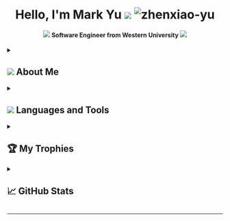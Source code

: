 <h1 align="center">
  Hello, I'm Mark Yu
  <img src="https://media.giphy.com/media/hvRJCLFzcasrR4ia7z/giphy.gif" width="28">
  <img src="https://komarev.com/ghpvc/?username=zhenxiao-yu&label=My%20Profile%20Views&color=0e75b6&style=flat" alt="zhenxiao-yu" /> 
</h1>

<h4 align="center">
 <img src="https://media.giphy.com/media/v1.Y2lkPTc5MGI3NjExbjN3ZjMyYng1ZTVudWhsZWlkY294YXVnb2F4eXlma2p6emNpejJpOSZlcD12MV9pbnRlcm5hbF9naWZfYnlfaWQmY3Q9cw/St36ELCghkgvrxTXoG/giphy.gif" width="50">
Software Engineer from Western University  
  <img src="https://media2.giphy.com/media/kz6JwjqYxXKSNdjxHb/giphy.gif?cid=6c09b952si9z3tntpm1mha7yb34bqzd2v70pv7f2ezb3nvy1&ep=v1_internal_gif_by_id&rid=giphy.gif&ct=s" width="50">
</h4>

<details>
<summary><h2 align="left"><img src="https://media.tenor.com/Wg9fW_XEft0AAAAM/pout-christian-bale.gif" width="28"> About Me</h2></summary>

- 🎓 Class of 2024 @[Western University][uwo]
- 🌱 Currently learning **DevOps, Raspberry Pi, and Elasticsearch**
- 📌 🧧 CGQ > 🌾YQR > 🌆 YYZ
- 🚀 Ask me about **Java, React, Unity2D, and NodeJS**
- 📫 How to reach me: **markyu0615@gmail.com**

</details>

<details>
<summary><h2 align="left"><img src = "https://media2.giphy.com/media/QssGEmpkyEOhBCb7e1/giphy.gif?cid=ecf05e47a0n3gi1bfqntqmob8g9aid1oyj2wr3ds3mg700bl&rid=giphy.gif" width = 18> Languages and Tools</h2></summary>

- **Backend**
  <p align="left">
    <a href="https://skillicons.dev">
      <img src="https://skillicons.dev/icons?i=express,java,nodejs,py,spring,fastapi,nestjs,kafka,solidity" />
    </a>
  </p>

- **Frontend**
  <p align="left">
    <a href="https://skillicons.dev">
      <img src="https://skillicons.dev/icons?i=ts,js,react,nextjs,redux,tailwind,materialui,vite,bootstrap,yarn,npm,jquery,css,html,vue,sass,vuetify" />
    </a>
  </p>

- **Database**
  <p align="left">
    <a href="https://skillicons.dev">
      <img src="https://skillicons.dev/icons?i=mongodb,mysql,cassandra,redis,dynamodb" />
    </a>
  </p>

- **DevOps & CI/CD**
  <p align="left">
    <a href="https://skillicons.dev">
      <img src="https://skillicons.dev/icons?i=docker,vercel,gitlab,gcp,firebase,heroku,kubernetes,jenkins,nginx,netlify,githubactions" />
    </a>
  </p>

- **Game Dev**
  <p align="left">
    <a href="https://skillicons.dev">
      <img src="https://skillicons.dev/icons?i=unity,unreal,blender,cpp,cs" />
    </a>
  </p>

- **Other Tools**
  <p align="left">
    <a href="https://skillicons.dev">
      <img src="https://skillicons.dev/icons?i=git,github,grafana,arch,figma,tensorflow,webstorm,ubuntu,xd,idea,md,regex,vscode,bash,postman,linux" />
    </a>
  </p>

</details>

<details>
<summary><h2 align="left">🏆 My Trophies</h2></summary>

<p align="center">
<img src="https://media.giphy.com/media/v1.Y2lkPTc5MGI3NjExMjYxeWVhOHRlbDJ4eTZuYTBramdwY2pwd3Azd2F3b2RweHUzb2wzOSZlcD12MV9pbnRlcm5hbF9naWZfYnlfaWQmY3Q9cw/Exc9GvjitUCPczepZe/giphy.gif"  width="100px" height="100px"></p>			
<div align="center"><img src="https://github-profile-trophy.vercel.app/?username=zhenxiao-yu&theme=matrix&no-bg=true&no-frame=true&row=1&column=4&title=MultiLanguage,Commits,PullRequest,Reviews"> </div>
<div align="center">
<img src="https://github-profile-trophy.vercel.app/?username=zhenxiao-yu&theme=matrix&no-bg=true&no-frame=true&row=1&column=4&title=Repositories,Organizations,Stars,Followers">
 </div>

</details>

<details>
<summary><h2 align="left">📈 GitHub Stats</h2></summary>

<div align="center">
  <p align="center">
    <a href="https://github.com/alsiam">
      <img src="https://github-profile-summary-cards.vercel.app/api/cards/profile-details?username=zhenxiao-yu&theme=radical" alt="Mark's GitHub Contribution"/>
    </a>
  </p>

  <a> 
    <a href="https://github.com/alsiam"><img alt="Mark Yu's Github Stats" src="https://denvercoder1-github-readme-stats.vercel.app/api?username=zhenxiao-yu&show_icons=true&count_private=true&theme=react&border_color=7F3FBF&bg_color=0D1117&title_color=F85D7F&icon_color=F8D866" height="192px" width="49.5%"/></a>
    <a href="https://github.com/alsiam"><img alt="Mark's Top Languages" src="https://denvercoder1-github-readme-stats.vercel.app/api/top-langs/?username=zhenxiao-yu&langs_count=8&layout=compact&theme=react&border_color=7F3FBF&bg_color=0D1117&title_color=F85D7F&icon_color=F8D866" height="192px" width="49.5%"/></a>
  </a>

  <br>
  <h2 align="left">🕰️ My Activity This Month:</h2>

  ![Mark's Graph](https://github-readme-activity-graph.vercel.app/graph?username=zhenxiao-yu&custom_title=Mark's%20GitHub%20Activity%20Graph&bg_color=0D1117&color=7F3FBF&line=7F3FBF&point=7F3FBF&area_color=FFFFFF&title_color=FFFFFF&area=true)

  <p align="center">
    <img src="https://raw.githubusercontent.com/Elanza-48/Elanza-48/main/resources/img/github-contribution-grid-snake.svg"
      alt="example" />
  </p>
</div>

</details>

---

[uwo]: https://www.uwo.ca/

